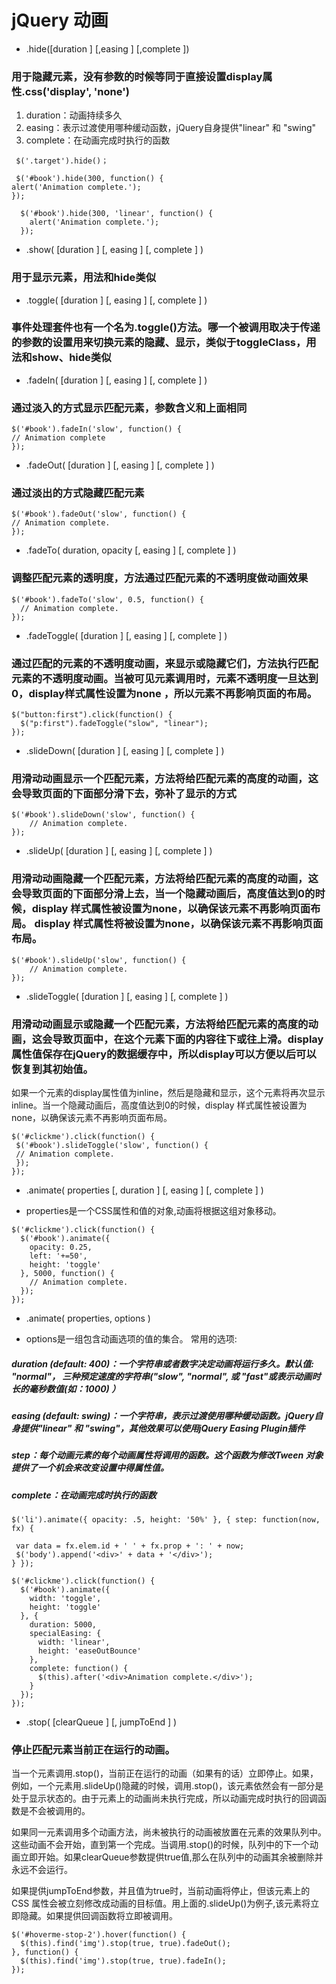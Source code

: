 # jQuery 动画

- .hide([duration ] [,easing ] [,complete ])

### 用于隐藏元素，没有参数的时候等同于直接设置display属性.css('display', 'none')

1. duration：动画持续多久
2. easing：表示过渡使用哪种缓动函数，jQuery自身提供"linear" 和 "swing"
3. complete：在动画完成时执行的函数
```
 $('.target').hide()；

 $('#book').hide(300, function() {
alert('Animation complete.');
});

  $('#book').hide(300, 'linear', function() {
    alert('Animation complete.');
  });
```
- .show( [duration ] [, easing ] [, complete ] )

### 用于显示元素，用法和hide类似

- .toggle( [duration ] [, easing ] [, complete ] )

### 事件处理套件也有一个名为.toggle()方法。哪一个被调用取决于传递的参数的设置用来切换元素的隐藏、显示，类似于toggleClass，用法和show、hide类似


- .fadeIn( [duration ] [, easing ] [, complete ] )

### 通过淡入的方式显示匹配元素，参数含义和上面相同
```
$('#book').fadeIn('slow', function() {
// Animation complete
});
```
- .fadeOut( [duration ] [, easing ] [, complete ] )

### 通过淡出的方式隐藏匹配元素
```
$('#book').fadeOut('slow', function() {
// Animation complete.
});
```
- .fadeTo( duration, opacity [, easing ] [, complete ] )

### 调整匹配元素的透明度，方法通过匹配元素的不透明度做动画效果
```
$('#book').fadeTo('slow', 0.5, function() {
  // Animation complete.
});
```
- .fadeToggle( [duration ] [, easing ] [, complete ] )

### 通过匹配的元素的不透明度动画，来显示或隐藏它们，方法执行匹配元素的不透明度动画。当被可见元素调用时，元素不透明度一旦达到0，display样式属性设置为none ，所以元素不再影响页面的布局。
```
$("button:first").click(function() {
  $("p:first").fadeToggle("slow", "linear");
});
```


- .slideDown( [duration ] [, easing ] [, complete ] )

### 用滑动动画显示一个匹配元素，方法将给匹配元素的高度的动画，这会导致页面的下面部分滑下去，弥补了显示的方式
```
$('#book').slideDown('slow', function() {
    // Animation complete.
});
```
- .slideUp( [duration ] [, easing ] [, complete ] )

### 用滑动动画隐藏一个匹配元素，方法将给匹配元素的高度的动画，这会导致页面的下面部分滑上去，当一个隐藏动画后，高度值达到0的时候，display 样式属性被设置为none，以确保该元素不再影响页面布局。 display 样式属性将被设置为none，以确保该元素不再影响页面布局。
```
$('#book').slideUp('slow', function() {
    // Animation complete.
});
```
- .slideToggle( [duration ] [, easing ] [, complete ] )

### 用滑动动画显示或隐藏一个匹配元素，方法将给匹配元素的高度的动画，这会导致页面中，在这个元素下面的内容往下或往上滑。display属性值保存在jQuery的数据缓存中，所以display可以方便以后可以恢复到其初始值。

如果一个元素的display属性值为inline，然后是隐藏和显示，这个元素将再次显示inline。当一个隐藏动画后，高度值达到0的时候，display 样式属性被设置为none，以确保该元素不再影响页面布局。
```
$('#clickme').click(function() {
 $('#book').slideToggle('slow', function() {
 // Animation complete.
 });
});
```

- .animate( properties [, duration ] [, easing ] [, complete ] )

- properties是一个CSS属性和值的对象,动画将根据这组对象移动。
```
$('#clickme').click(function() {
  $('#book').animate({
    opacity: 0.25,
    left: '+=50',
    height: 'toggle'
  }, 5000, function() {
    // Animation complete.
  });
});
```
- .animate( properties, options )

- options是一组包含动画选项的值的集合。 常用的选项:

##### duration (default: 400)：一个字符串或者数字决定动画将运行多久。默认值: "normal"， 三种预定速度的字符串("slow", "normal", 或 "fast"或表示动画时长的毫秒数值(如：1000) ）
##### easing (default: swing)：一个字符串，表示过渡使用哪种缓动函数。jQuery自身提供"linear" 和 "swing"，其他效果可以使用jQuery Easing Plugin插件
##### step：每个动画元素的每个动画属性将调用的函数。这个函数为修改Tween 对象提供了一个机会来改变设置中得属性值。
##### complete：在动画完成时执行的函数
```
$('li').animate({ opacity: .5, height: '50%' }, { step: function(now, fx) {

 var data = fx.elem.id + ' ' + fx.prop + ': ' + now;
 $('body').append('<div>' + data + '</div>');
} });
```
```
$('#clickme').click(function() {
  $('#book').animate({
    width: 'toggle',
    height: 'toggle'
  }, {
    duration: 5000,
    specialEasing: {
      width: 'linear',
      height: 'easeOutBounce'
    },
    complete: function() {
      $(this).after('<div>Animation complete.</div>');
    }
  });
});
```
- .stop( [clearQueue ] [, jumpToEnd ] )

### 停止匹配元素当前正在运行的动画。

当一个元素调用.stop()，当前正在运行的动画（如果有的话）立即停止。如果，例如，一个元素用.slideUp()隐藏的时候，调用.stop()，该元素依然会有一部分是处于显示状态的。由于元素上的动画尚未执行完成，所以动画完成时执行的回调函数是不会被调用的。

如果同一元素调用多个动画方法，尚未被执行的动画被放置在元素的效果队列中。这些动画不会开始，直到第一个完成。当调用.stop()的时候，队列中的下一个动画立即开始。如果clearQueue参数提供true值,那么在队列中的动画其余被删除并永远不会运行。

如果提供jumpToEnd参数，并且值为true时，当前动画将停止，但该元素上的 CSS 属性会被立刻修改成动画的目标值。用上面的.slideUp()为例子,该元素将立即隐藏。如果提供回调函数将立即被调用。
```
$('#hoverme-stop-2').hover(function() {
  $(this).find('img').stop(true, true).fadeOut();
}, function() {
  $(this).find('img').stop(true, true).fadeIn();
});
```

